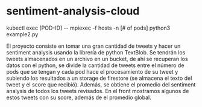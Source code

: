 # sentiment-analysis-cloud

kubectl exec [POD-ID] -- mpiexec -f hosts -n [# of pods] python3 example2.py

El proyecto consiste en tomar una gran cantidad de tweets y hacer un sentiment analysis usando la librería de python TextBlob. Se tendrán los tweets almacenados en un archivo en un bucket, de ahí se recuperan los datos con el python, se divide la cantidad de tweets entre el número de pods que se tengan y cada pod hace el procesamiento de su tweet y subiendo los resultados a un storage de firestore (se almacena el texto del tweet y el score que recibió). Además, se obtiene el promedio del sentiment analysis de todos los tweets revisados.
En el front mostramos algunos de estos tweets con su score, además de el promedio global.
